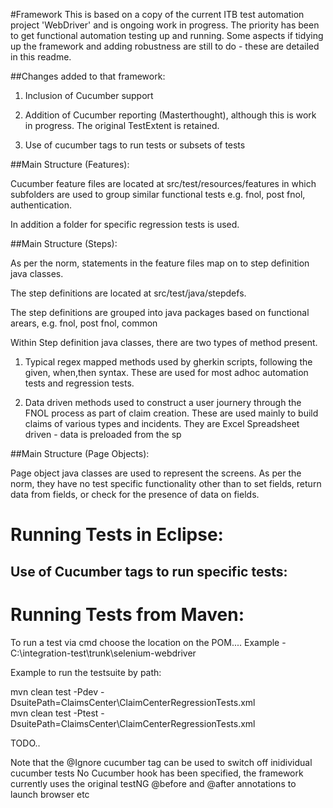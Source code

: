 #Framework
This is based on a copy of the current ITB test automation project 'WebDriver' and is ongoing work in progress. The priority has been to get functional automation testing up and running. 
Some aspects if tidying up the framework and adding robustness are still to do - these are detailed in this readme.

##Changes added to that framework:

1) Inclusion of Cucumber support

2) Addition of Cucumber reporting (Masterthought), although this is work in progress. The original TestExtent is retained.

3) Use of cucumber tags to run tests or subsets of tests

##Main Structure (Features):

Cucumber feature files are located at src/test/resources/features in which subfolders are used to group similar functional tests e.g. fnol, post fnol, authentication. 

In addition a folder for specific regression tests is used.

##Main Structure (Steps):

As per the norm, statements in the feature files map on to step definition java classes.

The step definitions are located at src/test/java/stepdefs.

The step definitions are grouped into java packages based on functional arears, e.g. fnol, post fnol, common

Within Step definition java classes, there are two types of method present.

1) Typical regex mapped methods used by gherkin scripts, following the given, when,then syntax. These are used for most adhoc automation tests and regression tests.

2) Data driven methods used to construct a user journery through the FNOL process as part of claim creation. These are used mainly to build claims of various types and incidents. They are Excel Spreadsheet driven - data is preloaded from the sp

##Main Structure (Page Objects):

Page object java classes are used to represent the screens. As per the norm, they have no test specific functionality other than to set fields, return data from fields, or check for the presence of data on fields.


# Running Tests in Eclipse:

## Use of Cucumber tags to run specific tests:


# Running Tests from Maven:
To run a test via cmd choose the location on the POM....
Example -
C:\integration-test\trunk\selenium-webdriver


Example to run the testsuite by path:

mvn clean test -Pdev -DsuitePath=ClaimsCenter\ClaimCenterRegressionTests.xml  
mvn clean test -Ptest -DsuitePath=ClaimsCenter\ClaimCenterRegressionTests.xml 

TODO..

Note that the @Ignore cucumber tag can be used to switch off inidividual cucumber tests
No Cucumber hook has been specified, the framework currently uses the original testNG @before and @after annotations to launch browser etc



